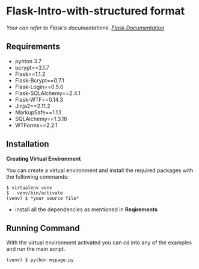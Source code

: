 # Flask-Intro-with-structured format

*Your can refer to Flask’s documentations.
[Flask Documentation](https://flask.palletsprojects.com/en/1.1.x/)*

## Requirements

- pyhton 3.7
- bcrypt==3.1.7
- Flask==1.1.2
- Flask-Bcrypt==0.7.1
- Flask-Login==0.5.0
- Flask-SQLAlchemy==2.4.1
- Flask-WTF==0.14.3
- Jinja2==2.11.2
- MarkupSafe==1.1.1
- SQLAlchemy==1.3.16
- WTForms==2.2.1

## Installation

**Creating Virtual Environment**

You can create a virtual environment and install the required packages with the following commands:
```
$ virtualenv venv
$ . venv/bin/activate
(venv) $ *your source file*
```

- install all the dependencies as mentioned in **Reqirements**

## Running Command

With the virtual environment activated you can cd into any of the examples and run the main script.
```
(venv) $ python mypage.py
```
